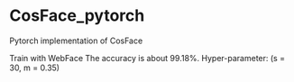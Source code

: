 # CosFace_pytorch
Pytorch implementation of CosFace

Train with WebFace
The accuracy is about 99.18%.
Hyper-parameter: (s = 30, m = 0.35)
